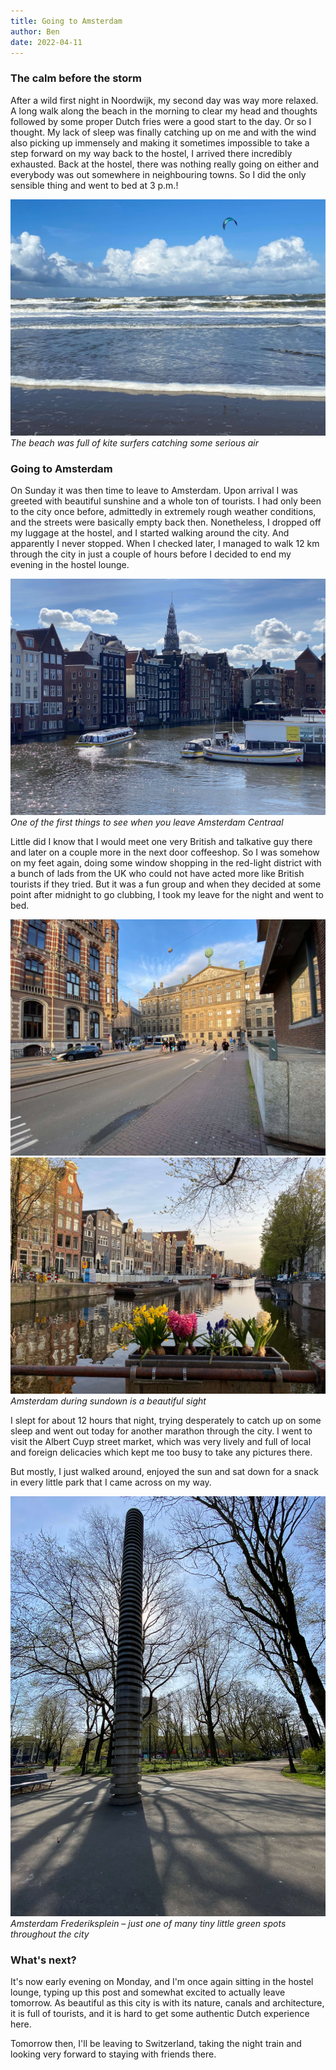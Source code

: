 ```yaml
---
title: Going to Amsterdam
author: Ben
date: 2022-04-11
---
```


### The calm before the storm
After a wild first night in Noordwijk, my second day was way more relaxed. A long walk along the beach in the morning to clear my head and thoughts followed by some proper Dutch fries were a good start to the day. Or so I thought. My lack of sleep was finally catching up on me and with the wind also picking up immensely and making it sometimes impossible to take a step forward on my way back to the hostel, I arrived there incredibly exhausted. Back at the hostel, there was nothing really going on either and everybody was out somewhere in neighbouring towns. So I did the only sensible thing and went to bed at 3 p.m.!

![Noordwijk kites](../images/noordwijk-kites.jpg)
*The beach was full of kite surfers catching some serious air*

### Going to Amsterdam
On Sunday it was then time to leave to Amsterdam. Upon arrival I was greeted with beautiful sunshine and a whole ton of tourists. I had only been to the city once before, admittedly in extremely rough weather conditions, and the streets were basically empty back then. Nonetheless, I dropped off my luggage at the hostel, and I started walking around the city. And apparently I never stopped. When I checked later, I managed to walk 12 km through the city in just a couple of hours before I decided to end my evening in the hostel lounge.

![Arriving in Amsterdam](../images/arriving-in-amsterdam.jpg)
*One of the first things to see when you leave Amsterdam Centraal*

Little did I know that I would meet one very British and talkative guy there and later on a couple more in the next door coffeeshop. So I was somehow on my feet again, doing some window shopping in the red-light district with a bunch of lads from the UK who could not have acted more like British tourists if they tried. But it was a fun group and when they decided at some point after midnight to go clubbing, I took my leave for the night and went to bed.

![Amsterdam during Sundown](../images/amsterdam-during-sundown.jpg)
![Amsterdam Canals](../images/amsterdam-canals.jpg)
*Amsterdam during sundown is a beautiful sight*

I slept for about 12 hours that night, trying desperately to catch up on some sleep and went out today for another marathon through the city. I went to visit the Albert Cuyp street market, which was very lively and full of local and foreign delicacies which kept me too busy to take any pictures there.

But mostly, I just walked around, enjoyed the sun and sat down for a snack in every little park that I came across on my way.

![Amsterdam Frederiksplein](../images/amsterdam-frederiksplein.jpg)
*Amsterdam Frederiksplein – just one of many tiny little green spots throughout the city*

### What's next?
It's now early evening on Monday, and I'm once again sitting in the hostel lounge, typing up this post and somewhat excited to actually leave tomorrow. As beautiful as this city is with its nature, canals and architecture, it is full of tourists, and it is hard to get some authentic Dutch experience here.

Tomorrow then, I'll be leaving to Switzerland, taking the night train and looking very forward to staying with friends there.